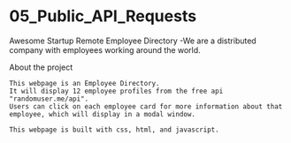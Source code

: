 # 05_Public_API_Requests
 Awesome Startup Remote Employee Directory
 -We are a distributed company with employees working around the world.

 About the project

    This webpage is an Employee Directory.
    It will display 12 employee profiles from the free api "randomuser.me/api".
    Users can click on each employee card for more information about that employee, which will display in a modal window.

    This webpage is built with css, html, and javascript. 

 
